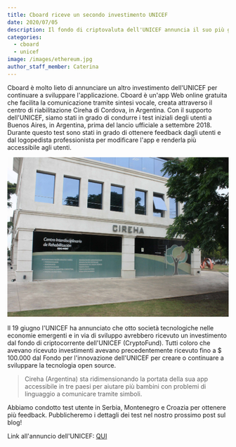 ```yaml
---
title: Cboard riceve un secondo investimento UNICEF
date: 2020/07/05
description: Il fondo di criptovaluta dell'UNICEF annuncia il suo più grande investimento di startup in economie in via di sviluppo ed emergenti
categories:
  - cboard
  - unicef
image: /images/ethereum.jpg
author_staff_member: Caterina
---
```

Cboard è molto lieto di annunciare un altro investimento dell'UNICEF per continuare a sviluppare l'applicazione. Cboard è un'app Web online gratuita che facilita la comunicazione tramite sintesi vocale, creata attraverso il centro di riabilitazione Cireha di Cordova, in Argentina. Con il supporto dell'UNICEF, siamo stati in grado di condurre i test iniziali degli utenti a Buenos Aires, in Argentina, prima del lancio ufficiale a settembre 2018. Durante questo test sono stati in grado di ottenere feedback dagli utenti e dal logopedista professionista per modificare l'app e renderla più accessibile agli utenti.

![CIREHA-Center](/images/cireha12.jpg)

Il 19 giugno l'UNICEF ha annunciato che otto società tecnologiche nelle economie emergenti e in via di sviluppo avrebbero ricevuto un investimento dal fondo di criptocorrente dell'UNICEF (CryptoFund). Tutti coloro che avevano ricevuto investimenti avevano precedentemente ricevuto fino a $ 100.000 dal Fondo per l'innovazione dell'UNICEF per creare o continuare a sviluppare la tecnologia open source.

> Cireha (Argentina) sta ridimensionando la portata della sua app accessibile in tre paesi per aiutare più bambini con problemi di linguaggio a comunicare tramite simboli.

Abbiamo condotto test utente in Serbia, Montenegro e Croazia per ottenere più feedback. Pubblicheremo i dettagli dei test nel nostro prossimo post sul blog!

Link all'annuncio dell'UNICEF: [QUI](https://www.unicef.org/press-releases/unicef-cryptocurrency-fund-announces-its-largest-investment-startups-developing-and)